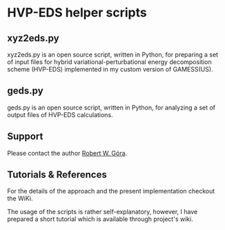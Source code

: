 # HVP-EDS helper scripts

xyz2eds.py
----------

xyz2eds.py is an open source script, written in Python, for preparing a set of input files for hybrid variational-perturbational energy decomposition scheme (HVP-EDS) implemented in my custom version of GAMESS(US).

geds.py
-------
geds.py is an open source script, written in Python, for analyzing a set of output files of HVP-EDS calculations.

## Support ##

Please contact the author [Robert W. Góra](mailto:robert.gora@pwr.edu.pl).

## Tutorials & References ##

For the details of the approach and the present implementation checkout the WiKi.

The usage of the scripts is rather self-explanatory, however, I have prepared a short tutorial which is available through project's wiki.
